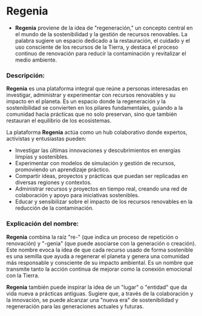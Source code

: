 # Regenia

- **Regenia** proviene de la idea de "regeneración," un concepto central en el mundo de la sostenibilidad y la gestión de recursos renovables. La palabra sugiere un espacio dedicado a la restauración, el cuidado y el uso consciente de los recursos de la Tierra, y destaca el proceso continuo de renovación para reducir la contaminación y revitalizar el medio ambiente.

### Descripción:

**Regenia** es una plataforma integral que reúne a personas interesadas en investigar, administrar y experimentar con recursos renovables y su impacto en el planeta. Es un espacio donde la regeneración y la sostenibilidad se convierten en los pilares fundamentales, guiando a la comunidad hacia prácticas que no solo preservan, sino que también restauran el equilibrio de los ecosistemas.

La plataforma **Regenia** actúa como un hub colaborativo donde expertos, activistas y entusiastas pueden:

- Investigar las últimas innovaciones y descubrimientos en energías limpias y sostenibles.
- Experimentar con modelos de simulación y gestión de recursos, promoviendo un aprendizaje práctico.
- Compartir ideas, proyectos y prácticas que puedan ser replicadas en diversas regiones y contextos.
- Administrar recursos y proyectos en tiempo real, creando una red de colaboración y apoyo para iniciativas sostenibles.
- Educar y sensibilizar sobre el impacto de los recursos renovables en la reducción de la contaminación.

### Explicación del nombre:

**Regenia** combina la raíz "re-" (que indica un proceso de repetición o renovación) y "-genia" (que puede asociarse con la generación o creación). Este nombre evoca la idea de que cada recurso usado de forma sostenible es una semilla que ayuda a regenerar el planeta y genera una comunidad más responsable y consciente de su impacto ambiental. Es un nombre que transmite tanto la acción continua de mejorar como la conexión emocional con la Tierra.

**Regenia** también puede inspirar la idea de un "lugar" o "entidad" que da vida nueva a prácticas antiguas. Sugiere que, a través de la colaboración y la innovación, se puede alcanzar una "nueva era" de sostenibilidad y regeneración para las generaciones actuales y futuras.
